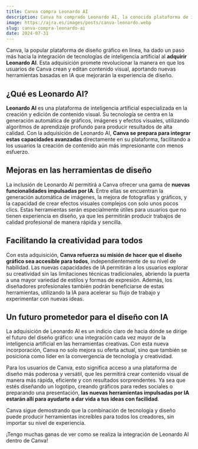 ```yaml
---
title: Canva compra Leonardo AI
description: Canva ha comprado Leonardo AI, la conocida plataforma de inteligencia artificial.
image: https://ajra.es/images/posts/canva-leonardo.webp
slug: canva-compra-leonardo-ai
date: 2024-07-31
---
```


Canva, la popular plataforma de diseño gráfico en línea, ha dado un paso más hacia la integración de tecnologías de inteligencia artificial al **adquirir Leonardo AI**. Esta adquisición promete revolucionar la manera en que los usuarios de Canva crean y editan contenido visual, aportando nuevas herramientas basadas en IA que mejorarán la experiencia de diseño.

## ¿Qué es Leonardo AI?

**Leonardo AI** es una plataforma de inteligencia artificial especializada en la creación y edición de contenido visual. Su tecnología se centra en la generación automática de gráficos, imágenes y efectos visuales, utilizando algoritmos de aprendizaje profundo para producir resultados de alta calidad. Con la adquisición de Leonardo AI, **Canva se prepara para integrar estas capacidades avanzadas** directamente en su plataforma, facilitando a los usuarios la creación de contenido aún más impresionante con menos esfuerzo.

## Mejoras en las herramientas de diseño

La inclusión de Leonardo AI permitirá a Canva ofrecer una gama de **nuevas funcionalidades impulsadas por IA**. Entre ellas se encuentran la generación automática de imágenes, la mejora de fotografías y gráficos, y la capacidad de crear efectos visuales complejos con solo unos pocos clics. Estas herramientas serán especialmente útiles para usuarios que no tienen experiencia en diseño, ya que les permitirán producir trabajos de calidad profesional de manera rápida y sencilla.

## Facilitando la creatividad para todos

Con esta adquisición, **Canva refuerza su misión de hacer que el diseño gráfico sea accesible para todos**, independientemente de su nivel de habilidad. Las nuevas capacidades de IA permitirán a los usuarios explorar su creatividad sin las limitaciones técnicas tradicionales, abriendo la puerta a una mayor variedad de estilos y formas de expresión. Además, los diseñadores profesionales también podrán beneficiarse de estas herramientas, utilizando la IA para acelerar su flujo de trabajo y experimentar con nuevas ideas.

## Un futuro prometedor para el diseño con IA

La adquisición de Leonardo AI es un indicio claro de hacia dónde se dirige el futuro del diseño gráfico: una integración cada vez mayor de la inteligencia artificial en las herramientas creativas. Con esta nueva incorporación, Canva no solo mejora su oferta actual, sino que también se posiciona como líder en la convergencia de tecnología y creatividad.

Para los usuarios de Canva, esto significa acceso a una plataforma de diseño más poderosa y versátil, que les permitirá crear contenido visual de manera más rápida, eficiente y con resultados sorprendentes. Ya sea que estés diseñando un logotipo, creando gráficos para redes sociales o preparando una presentación, **las nuevas herramientas impulsadas por IA estarán allí para ayudarte a dar vida a tus ideas con facilidad**.

Canva sigue demostrando que la combinación de tecnología y diseño puede producir herramientas increíbles para todos los creadores, sin importar su nivel de experiencia.

¡Tengo muchas ganas de ver como se realiza la integración de Leonardo AI dentro de Canva!